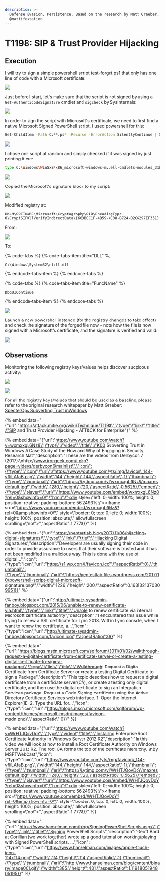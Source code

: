 ```yaml
---
description: >-
  Defense Evasion, Persistence. Based on the research by Matt Graeber,
  @mattifestation
---
```


# T1198: SIP & Trust Provider Hijacking

## Execution

I will try to sign a simple powershell script test-forget.ps1 that only has one line of code with a Microsoft certificate:

![](../.gitbook/assets/trust-ps-file.png)

Just before I start, let's make sure that the script is not signed by using a `Get-AuthenticodeSignature` cmdlet and `sigcheck` by SysInternals:

![](../.gitbook/assets/trust-not-signed.png)

In order to sign the script with Microsoft's certificate, we need to first find a native Microsoft Signed PowerShell script. I used powershell for this:

```bash
Get-ChildItem -Path C:\*.ps* -Recurse -ErrorAction SilentlyContinue | Select-String -Pattern "# SIG # Begin signature block"
```

![](../.gitbook/assets/trust-find-signed.png)

I chose one script at random and simply checked if it was signed by just printing it out:

```bash
type C:\Windows\WinSxS\x86_microsoft-windows-m..ell-cmdlets-modules_31bf3856ad364e35_10.0.16299.15_none_c7c20f51cd336675\Wdac.psd1
```

![](../.gitbook/assets/trust-check-if-signing-block-exists.png)

Copied the Microsoft's signature block to my script:

![](../.gitbook/assets/trust-script-with-ms-signing-code.png)

Modified registry at:

`HKLM\SOFTWARE\Microsoft\Cryptography\OID\EncodingType 0\CryptSIPDllVerifyIndirectData\{603BCC1F-4B59-4E08-B724-D2C6297EF351}`

From:

![](../.gitbook/assets/trust-from.png)

To:

{% code-tabs %}
{% code-tabs-item title="DLL" %}
```text
C:\Windows\System32\ntdll.dll
```
{% endcode-tabs-item %}
{% endcode-tabs %}

{% code-tabs %}
{% code-tabs-item title="FuncName" %}
```text
DbgUIContinue
```
{% endcode-tabs-item %}
{% endcode-tabs %}

![](../.gitbook/assets/trust-to.png)

Launch a new powershell instance \(for the registry changes to take effect\) and check the signature of the forged file now - note how the file is now signed with a Microsoft's certificate, and the signature is verified and valid:

![](../.gitbook/assets/trust-signed.png)

## Observations

Monitoring the following registry keys/values helps discover sucpicous activity:

![](../.gitbook/assets/trust-sysmon1.png)

![](../.gitbook/assets/trust-sysmon2.png)

For all the registry keys/values that should be used as a baseline, please refer to the original research whitepaper by Matt Graeber:   
[SpecterOps Subverting Trust inWindows](https://specterops.io/assets/resources/SpecterOps_Subverting_Trust_in_Windows.pdf)

{% embed data="{\"url\":\"https://attack.mitre.org/wiki/Technique/T1198\",\"type\":\"link\",\"title\":\"SIP and Trust Provider Hijacking - ATT&CK for Enterprise\"}" %}

{% embed data="{\"url\":\"https://www.youtube.com/watch?v=wxmxxgL6Nz8\",\"type\":\"video\",\"title\":\"K00 Subverting Trust in Windows A Case Study of the How and Why of Engaging in Security Research Mat\",\"description\":\"These are the videos from Derbycon 7 \(2017\):\\nhttp://www.irongeek.com/i.php?page=videos/derbycon6/mainlist\",\"icon\":{\"type\":\"icon\",\"url\":\"https://www.youtube.com/yts/img/favicon\_144-vfliLAfaB.png\",\"width\":144,\"height\":144,\"aspectRatio\":1},\"thumbnail\":{\"type\":\"thumbnail\",\"url\":\"https://i.ytimg.com/vi/wxmxxgL6Nz8/maxresdefault.jpg\",\"width\":1280,\"height\":720,\"aspectRatio\":0.5625},\"embed\":{\"type\":\"player\",\"url\":\"https://www.youtube.com/embed/wxmxxgL6Nz8?rel=0&showinfo=0\",\"html\":\"<div style=\\\"left: 0; width: 100%; height: 0; position: relative; padding-bottom: 56.2493%;\\\"><iframe src=\\\"https://www.youtube.com/embed/wxmxxgL6Nz8?rel=0&amp;showinfo=0\\\" style=\\\"border: 0; top: 0; left: 0; width: 100%; height: 100%; position: absolute;\\\" allowfullscreen scrolling=\\\"no\\\"></iframe></div>\",\"aspectRatio\":1.7778}}" %}

{% embed data="{\"url\":\"https://pentestlab.blog/2017/11/06/hijacking-digital-signatures/\",\"type\":\"link\",\"title\":\"Hijacking Digital Signatures\",\"description\":\"Developers are usually signing their code in order to provide assurance to users that their software is trusted and it has not been modified in a malicious way. This is done with the use of digital…\",\"icon\":{\"type\":\"icon\",\"url\":\"https://s1.wp.com/i/favicon.ico\",\"aspectRatio\":0},\"thumbnail\":{\"type\":\"thumbnail\",\"url\":\"https://pentestlab.files.wordpress.com/2017/10/powershell-script-digital-microsoft-signature.png\",\"width\":1226,\"height\":200,\"aspectRatio\":0.1631321370309951}}" %}

{% embed data="{\"url\":\"http://ultimate-sysadmin-fanboy.blogspot.com/2015/06/unable-to-renew-certificate-via.html\",\"type\":\"link\",\"title\":\"Unable to renew certificate via internal Microsoft certificate authority\",\"description\":\"I encountered this issue while trying to renew a SSL certificate for Lync 2013. Within Lync console, when I want to renew the certificate, a...\",\"icon\":{\"type\":\"icon\",\"url\":\"http://ultimate-sysadmin-fanboy.blogspot.com/favicon.ico\",\"aspectRatio\":0}}" %}

{% embed data="{\"url\":\"https://blogs.msdn.microsoft.com/sqlforum/2011/01/02/walkthrough-request-a-digital-certificate-from-certificate-server-or-create-a-testing-digital-certificate-to-sign-a-package/\",\"type\":\"link\",\"title\":\"Walkthrough: Request a Digital Certificate from Certificate Server or create a testing Digital Certificate to sign a Package\",\"description\":\"This topic describes how to request a digital certificate from a certificiate server\(CA\), or create a testing only digital certificate, and then use the digital certificate to sign an Integration Services package. Request a Code Signing certificate using the Active Directory Certificate Services web interface. 1. Open the Internet Explorer\(IE\) 2. Type the URL for...\",\"icon\":{\"type\":\"icon\",\"url\":\"https://blogs.msdn.microsoft.com/sqlforum/wp-content/themes/microsoft-msdn/images/favicon-msdn.png\",\"aspectRatio\":0}}" %}

{% embed data="{\"url\":\"https://www.youtube.com/watch?v=WrHTJQovDoY\",\"type\":\"video\",\"title\":\"Installing Enterprise Root Certificate Authority in Windows Server 2012 R2\",\"description\":\"In this video we will look at how to install a Root Certificate Authority on Windows Server 2012 R2. The root CA forms the top of the certificate hierarchy. \\nBy MSFTWebCast\",\"icon\":{\"type\":\"icon\",\"url\":\"https://www.youtube.com/yts/img/favicon\_144-vfliLAfaB.png\",\"width\":144,\"height\":144,\"aspectRatio\":1},\"thumbnail\":{\"type\":\"thumbnail\",\"url\":\"https://i.ytimg.com/vi/WrHTJQovDoY/maxresdefault.jpg\",\"width\":1280,\"height\":720,\"aspectRatio\":0.5625},\"embed\":{\"type\":\"player\",\"url\":\"https://www.youtube.com/embed/WrHTJQovDoY?rel=0&showinfo=0\",\"html\":\"<div style=\\\"left: 0; width: 100%; height: 0; position: relative; padding-bottom: 56.2493%;\\\"><iframe src=\\\"https://www.youtube.com/embed/WrHTJQovDoY?rel=0&amp;showinfo=0\\\" style=\\\"border: 0; top: 0; left: 0; width: 100%; height: 100%; position: absolute;\\\" allowfullscreen scrolling=\\\"no\\\"></iframe></div>\",\"aspectRatio\":1.7778}}" %}

{% embed data="{\"url\":\"https://www.hanselman.com/blog/SigningPowerShellScripts.aspx\",\"type\":\"link\",\"title\":\"Signing PowerShell Scripts\",\"description\":\"Geoff Bard at Corillian \(we work together\) wrote up a good tutorial on working/playing with Signed PowerShell scripts. ...\",\"icon\":{\"type\":\"icon\",\"url\":\"https://www.hanselman.com/images/apple-touch-icon-114x114.png\",\"width\":114,\"height\":114,\"aspectRatio\":1},\"thumbnail\":{\"type\":\"thumbnail\",\"url\":\"http://www.hanselman.com/blog/content/binary/image001.gif\",\"width\":385,\"height\":431,\"aspectRatio\":1.1194805194805195}}" %}

